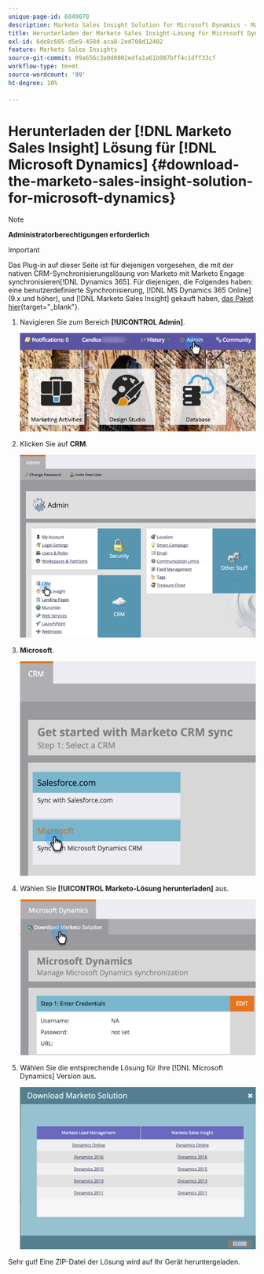 ```yaml
---
unique-page-id: 6849070
description: Marketo Sales Insight Solution for Microsoft Dynamics - Marketo Docs - Produktdokumentation herunterladen
title: Herunterladen der Marketo Sales Insight-Lösung für Microsoft Dynamics
exl-id: 6de8c605-d5e9-458d-aca8-2ed708d12402
feature: Marketo Sales Insights
source-git-commit: 09a656c3a0d0002edfa1a61b987bff4c1dff33cf
workflow-type: tm+mt
source-wordcount: '99'
ht-degree: 10%

---
```


# Herunterladen der [!DNL Marketo Sales Insight] Lösung für [!DNL Microsoft Dynamics] {#download-the-marketo-sales-insight-solution-for-microsoft-dynamics}

>[!NOTE]
>
>**Administratorberechtigungen erforderlich**

>[!IMPORTANT]
>
>Das Plug-in auf dieser Seite ist für diejenigen vorgesehen, die mit der nativen CRM-Synchronisierungslösung von Marketo mit Marketo Engage synchronisieren[!DNL Dynamics 365]. Für diejenigen, die Folgendes haben: eine benutzerdefinierte Synchronisierung, [!DNL MS Dynamics 365 Online] (9.x und höher), und [!DNL Marketo Sales Insight] gekauft haben, [ das Paket hier](https://mktg-cdn.marketo.com/community/MarketoSalesInsight_NonNative.zip){target="_blank"}.

1. Navigieren Sie zum Bereich **[!UICONTROL Admin]**.

   ![](assets/mainnavhand.png)

1. Klicken Sie auf **CRM**.

   ![](assets/image2015-3-11-13-3a7-3a11.png)

1. **Microsoft**.

   ![](assets/image2016-5-3.png)

1. Wählen Sie **[!UICONTROL Marketo-Lösung herunterladen]** aus.

   ![](assets/image2015-3-11-13-3a10-3a4.png)

1. Wählen Sie die entsprechende Lösung für Ihre [!DNL Microsoft Dynamics] Version aus.

   ![](assets/msd-online.png)

Sehr gut! Eine ZIP-Datei der Lösung wird auf Ihr Gerät heruntergeladen.
